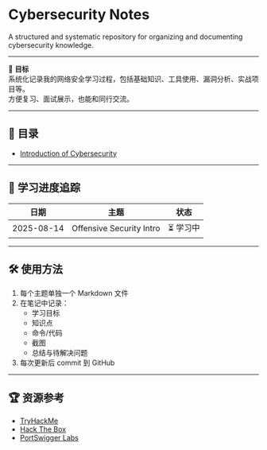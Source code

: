 # Cybersecurity Notes
A structured and systematic repository for organizing and documenting cybersecurity knowledge.

---

🎯 **目标**  
系统化记录我的网络安全学习过程，包括基础知识、工具使用、漏洞分析、实战项目等。  
方便复习、面试展示，也能和同行交流。

---

## 📂 目录
- [Introduction of Cybersecurity](cybersecurity-notes/cybersecurity-intro)

---

## 📌 学习进度追踪
| 日期 | 主题 | 状态 |
|------|------|------|
| 2025-08-14 | Offensive Security Intro | ⏳ 学习中 |

---

## 🛠 使用方法
1. 每个主题单独一个 Markdown 文件  
2. 在笔记中记录：
   - 学习目标
   - 知识点
   - 命令/代码
   - 截图
   - 总结与待解决问题
3. 每次更新后 commit 到 GitHub

---

## 🏆 资源参考
- [TryHackMe](https://tryhackme.com)
- [Hack The Box](https://www.hackthebox.com)
- [PortSwigger Labs](https://portswigger.net/web-security)

